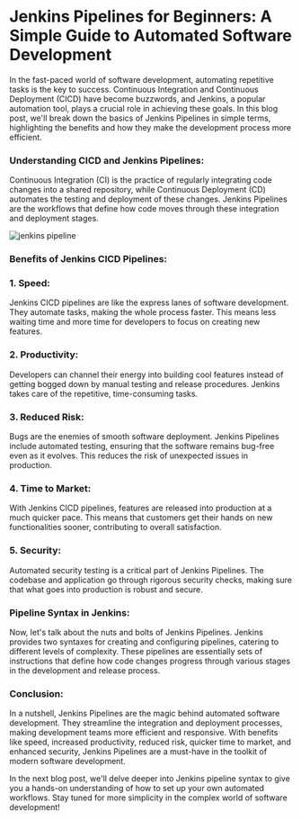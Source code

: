 

# **Jenkins Pipelines for Beginners: A Simple Guide to Automated Software Development**

In the fast-paced world of software development, automating repetitive tasks is the key to success. Continuous Integration and Continuous Deployment (CICD) have become buzzwords, and Jenkins, a popular automation tool, plays a crucial role in achieving these goals. In this blog post, we'll break down the basics of Jenkins Pipelines in simple terms, highlighting the benefits and how they make the development process more efficient.

### **Understanding CICD and Jenkins Pipelines:**

Continuous Integration (CI) is the practice of regularly integrating code changes into a shared repository, while Continuous Deployment (CD) automates the testing and deployment of these changes. Jenkins Pipelines are the workflows that define how code moves through these integration and deployment stages.

![jenkins pipeline](https://github.com/iamtruptimane/CICD-learnings/tree/main/04-jenkins_pipeline/img)

### **Benefits of Jenkins CICD Pipelines:**

### 1. **Speed:**

Jenkins CICD pipelines are like the express lanes of software development. They automate tasks, making the whole process faster. This means less waiting time and more time for developers to focus on creating new features.

### 2. **Productivity:**

Developers can channel their energy into building cool features instead of getting bogged down by manual testing and release procedures. Jenkins takes care of the repetitive, time-consuming tasks.

### 3. **Reduced Risk:**

Bugs are the enemies of smooth software deployment. Jenkins Pipelines include automated testing, ensuring that the software remains bug-free even as it evolves. This reduces the risk of unexpected issues in production.

### 4. **Time to Market:**

With Jenkins CICD pipelines, features are released into production at a much quicker pace. This means that customers get their hands on new functionalities sooner, contributing to overall satisfaction.

### 5. **Security:**

Automated security testing is a critical part of Jenkins Pipelines. The codebase and application go through rigorous security checks, making sure that what goes into production is robust and secure.

### **Pipeline Syntax in Jenkins:**

Now, let's talk about the nuts and bolts of Jenkins Pipelines. Jenkins provides two syntaxes for creating and configuring pipelines, catering to different levels of complexity. These pipelines are essentially sets of instructions that define how code changes progress through various stages in the development and release process.

### **Conclusion:**

In a nutshell, Jenkins Pipelines are the magic behind automated software development. They streamline the integration and deployment processes, making development teams more efficient and responsive. With benefits like speed, increased productivity, reduced risk, quicker time to market, and enhanced security, Jenkins Pipelines are a must-have in the toolkit of modern software development.

In the next blog post, we'll delve deeper into Jenkins pipeline syntax to give you a hands-on understanding of how to set up your own automated workflows. Stay tuned for more simplicity in the complex world of software development!